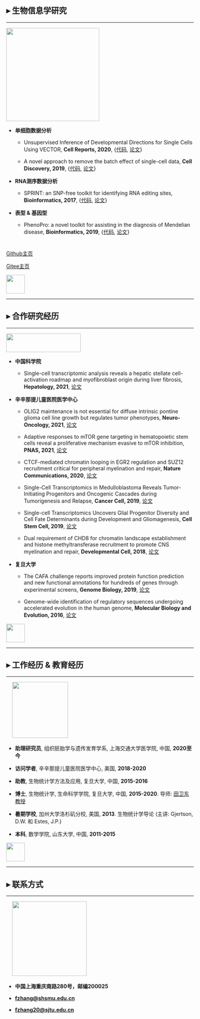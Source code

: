 ## ▸ 生物信息学研究

---------------------------------------

<img src="https://fzhang.bioinfo-lab.com/img/bioinfo_logo.png" width="250">

* **单细胞数据分析**

    * Unsupervised Inference of Developmental Directions for Single Cells Using VECTOR, **Cell Reports, 2020**, {[代码](https://github.com/jumphone/Vector), [论文](https://doi.org/10.1016/j.celrep.2020.108069)}

    * A novel approach to remove the batch effect of single-cell data, **Cell Discovery, 2019**, {[代码](https://github.com/jumphone/BEER), [论文](https://doi.org/10.1038/s41421-019-0114-x)}

* **RNA测序数据分析**

    * SPRINT: an SNP-free toolkit for identifying RNA editing sites, **Bioinformatics, 2017**, {[代码](https://github.com/jumphone/SPRINT), [论文](https://doi.org/10.1093/bioinformatics/btx473)} 

* **表型 & 基因型**

    * PhenoPro: a novel toolkit for assisting in the diagnosis of Mendelian disease, **Bioinformatics, 2019**, {[代码](https://github.com/jumphone/PhenoPro), [论文](https://doi.org/10.1093/bioinformatics/btz100)}
    
    
<img src="https://fzhang.bioinfo-lab.com/img/white.png" height="10">

[Github主页](https://github.com/jumphone/)

[Gitee主页](https://gitee.com/jumphone/)

<img src="https://fzhang.bioinfo-lab.com/img/white.png" height="50">

---------------------------------------

## ▸ 合作研究经历

---------------------------------------

<img src="https://fzhang.bioinfo-lab.com/img/colla_logo.png" width="200" height="50">

* **中国科学院**
  
  * Single-cell transcriptomic analysis reveals a hepatic stellate cell-activation roadmap and myofibroblast origin during liver fibrosis, **Hepatology, 2021**, [论文](https://doi.org/10.1002/hep.31987)


* **辛辛那提儿童医院医学中心**

    * OLIG2 maintenance is not essential for diffuse intrinsic pontine glioma cell line growth but regulates tumor phenotypes, **Neuro-Oncology, 2021**, [论文](https://doi.org/10.1093/neuonc/noab016)

    * Adaptive responses to mTOR gene targeting in hematopoietic stem cells reveal a proliferative mechanism evasive to mTOR inhibition, **PNAS, 2021**, [论文](https://www.pnas.org/content/118/1/e2020102118)
    
    * CTCF-mediated chromatin looping in EGR2 regulation and SUZ12 recruitment critical for peripheral myelination and repair, **Nature Communications, 2020**, [论文](https://doi.org/10.1038/s41467-020-17955-2)

    * Single-Cell Transcriptomics in Medulloblastoma Reveals Tumor-Initiating Progenitors and Oncogenic Cascades during Tumorigenesis and Relapse, **Cancer Cell, 2019**, [论文](https://doi.org/10.1016/j.ccell.2019.07.009)

    * Single-cell Transcriptomics Uncovers Glial Progenitor Diversity and Cell Fate Determinants during Development and Gliomagenesis, **Cell Stem Cell, 2019**, [论文](https://doi.org/10.1016/j.stem.2019.03.006)

    * Dual requirement of CHD8 for chromatin landscape establishment and histone methyltransferase recruitment to promote CNS myelination and repair, **Developmental Cell, 2018**, [论文](https://doi.org/10.1016/j.devcel.2018.05.022)


* **复旦大学**

    * The CAFA challenge reports improved protein function prediction and new functional annotations for hundreds of genes through experimental screens, **Genome Biology, 2019**, [论文](https://doi.org/10.1186/s13059-019-1835-8)

    * Genome-wide identification of regulatory sequences undergoing accelerated evolution in the human genome, **Molecular Biology and Evolution, 2016**, [论文](https://doi.org/10.1093/molbev/msw128)

<img src="https://fzhang.bioinfo-lab.com/img/white.png" height="50">

---------------------------------------

## ▸ 工作经历 & 教育经历

---------------------------------------

&nbsp;&nbsp;&nbsp;&nbsp;<img src="https://fzhang.bioinfo-lab.com/img/jiaotong_logo.png" width="150">

* **助理研究员**, 组织胚胎学与遗传发育学系, 上海交通大学医学院, 中国, **2020至今**

* **访问学者**, 辛辛那提儿童医院医学中心, 美国, **2018-2020**

* **助教**, 生物统计学方法及应用, 复旦大学, 中国, **2015-2016**

* **博士**, 生物统计学, 生命科学学院, 复旦大学, 中国, **2015-2020**. 导师: [田卫东 教授](https://life.fudan.edu.cn/9f/60/c31283a368480/page.htm)

* **暑期学校**, 加州大学洛杉矶分校, 美国, **2013**. 生物统计学导论 (主讲: Gjertson, D.W. 和 Estes, J.P.)

* **本科**, 数学学院, 山东大学, 中国, **2011-2015** 

<img src="https://fzhang.bioinfo-lab.com/img/white.png" height="50">

---------------------------------------

## ▸ 联系方式

---------------------------------------

&nbsp;&nbsp;&nbsp;&nbsp;<img src="https://fzhang.bioinfo-lab.com/img/email_logo.png" width="200">

* **中国上海重庆南路280号，邮编200025**

* **fzhang@shsmu.edu.cn**

* **fzhang20@sjtu.edu.cn**
